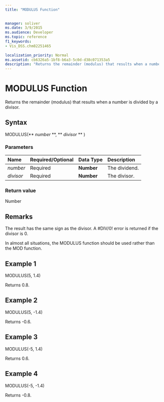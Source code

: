 ```yaml
---
title: "MODULUS Function"
 
 
manager: soliver
ms.date: 3/9/2015
ms.audience: Developer
ms.topic: reference
f1_keywords:
- Vis_DSS.chm82251465
 
localization_priority: Normal
ms.assetid: cb6326a5-1bf8-b6a3-5c0d-d38c071353a5
description: "Returns the remainder (modulus) that results when a number is divided by a divisor."
---
```


# MODULUS Function

Returns the remainder (modulus) that results when a number is divided by a divisor.
  
## Syntax

MODULUS(** *number* **, ** *divisor* ** ) 
  
### Parameters

|**Name**|**Required/Optional**|**Data Type**|**Description**|
|:-----|:-----|:-----|:-----|
| _number_ <br/> |Required  <br/> |**Number** <br/> |The dividend.  <br/> |
| _divisor_ <br/> |Required  <br/> |**Number** <br/> |The divisor.  <br/> |
   
### Return value

Number
  
## Remarks

The result has the same sign as the divisor. A #DIV/0! error is returned if the divisor is 0. 
  
In almost all situations, the MODULUS function should be used rather than the MOD function. 
  
## Example 1

MODULUS(5, 1.4)
  
Returns 0.8.
  
## Example 2

MODULUS(5, -1.4)
  
Returns -0.6.
  
## Example 3

MODULUS(-5, 1.4)
  
Returns 0.6.
  
## Example 4

MODULUS(-5, -1.4)
  
Returns -0.8.
  

